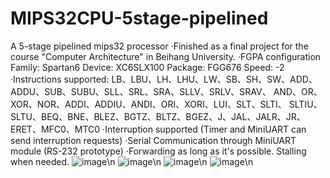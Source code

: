 # MIPS32CPU-5stage-pipelined
A 5-stage pipelined mips32 processor 
·Finished as a final project for the course "Computer Architecture" in Beihang University.
·FGPA configuration
Family: Spartan6 
Device: XC6SLX100
Package: FGG676
Speed: -2
·Instructions supported:
LB、LBU、LH、LHU、LW、SB、SH、SW、ADD、ADDU、SUB、SUBU、SLL、SRL、SRA、SLLV、SRLV、SRAV、 AND、OR、XOR、NOR、ADDI、ADDIU、ANDI、ORI、XORI、LUI、SLT、SLTI、 SLTIU、SLTU、BEQ、BNE、BLEZ、BGTZ、BLTZ、BGEZ、J、JAL、JALR、JR、ERET、MFC0、MTC0
·Interruption supported (Timer and MiniUART can send interruption requests)
·Serial Communication through MiniUART module (RS-232 prototype)
·Forwarding as long as it's possible. Stalling when needed.
![image](https://github.com/jasonlovescoding/MIPS32CPU-5stage-pipelined/tree/master/images/1.PNG)\n
![image](https://github.com/jasonlovescoding/MIPS32CPU-5stage-pipelined/tree/master/images/2.PNG)\n
![image](https://github.com/jasonlovescoding/MIPS32CPU-5stage-pipelined/tree/master/images/3.PNG)\n
![image](https://github.com/jasonlovescoding/MIPS32CPU-5stage-pipelined/tree/master/images/4.JPG)\n
